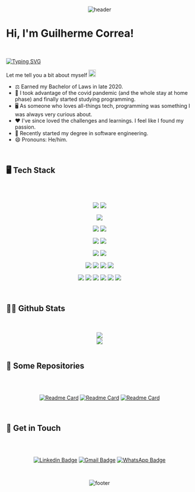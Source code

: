 <div align="center">
<br />

![header](https://capsule-render.vercel.app/api?type=waving&color=0:002b36,100:eee8d5&height=200&text&section=header)
</div>

# Hi, I'm Guilherme Correa!

<br />

[![Typing SVG](https://readme-typing-svg.demolab.com?font=Open+Sans&size=24&pause=1000&color=268BD2&width=435&lines=Hellooooo!!!!;I+am+a+Full+Stack+Developer,;a+Tech+enthusiast;and+an+overthinker!+%F0%9F%A4%AF)](https://git.io/typing-svg)

Let me tell you a bit about myself <img src="https://emojis.slackmojis.com/emojis/images/1520808873/3643/cool-doge.gif?1520808873" width="20" />

* ⚖️  Earned my Bachelor of Laws in late 2020.
* 🦠 I took advantage of the covid pandemic (and the whole stay at home phase) and finally started studying programming.
* 🖥️ As someone who loves all-things tech, programming was something I was always very curious about.
* ❤️  I've since loved the challenges and learnings. I feel like I found my passion.
* 📖 Recently started my degree in software engineering.
* 😄 Pronouns: He/him.

<br />

## 🖥 Tech Stack
<br />
<div align="center">
<br />

![](https://img.shields.io/badge/HTML5-E34F26?style=for-the-badge&logo=html5&logoColor=white)
![](https://img.shields.io/badge/CSS3-E34F26?style=for-the-badge&logo=css3&logoColor=white)

![](https://img.shields.io/badge/JavaScript-002b36?style=for-the-badge&logo=javascript&logoColor=white)

![](https://img.shields.io/badge/Node.js-6c71c4?style=for-the-badge&logo=node.js&logoColor=white)
![](https://img.shields.io/badge/Express.js-6c71c4?style=for-the-badge&logo=express&logoColor=white)

![](https://img.shields.io/badge/React-859900?style=for-the-badge&logo=react&logoColor=white)
![](https://img.shields.io/badge/Redux-859900?style=for-the-badge&logo=redux&logoColor=white)

![](https://img.shields.io/badge/PostgreSQL-657b83?style=for-the-badge&logo=postgresql&logoColor=white)
![](https://img.shields.io/badge/MongoDB-657b83?style=for-the-badge&logo=mongodb&logoColor=white)

![](https://img.shields.io/badge/Jest-b58900?style=for-the-badge&logo=Jest&logoColor=white)
![](https://img.shields.io/badge/Enzyme-b58900?style=for-the-badge)
![](https://img.shields.io/badge/mocha.js-b58900?style=for-the-badge&logo=mocha&logoColor=white)
![](https://img.shields.io/badge/chai.js-b58900?style=for-the-badge&logo=chai&logoColor=white)

![](https://img.shields.io/badge/GIT-d33682?style=for-the-badge&logo=git&logoColor=white)
![](https://img.shields.io/badge/tmux-d33682?style=for-the-badge&logo=tmux&logoColor=white)
![](https://img.shields.io/badge/Visual_Studio-d33682?style=for-the-badge&logo=visual%20studio&logoColor=white)
![](https://img.shields.io/badge/NeoVim-d33682.svg?&style=for-the-badge&logo=neovim&logoColor=white)
![](https://img.shields.io/badge/eslint-d33682?style=for-the-badge&logo=eslint&logoColor=white)
![](https://img.shields.io/badge/prettier-d33682?style=for-the-badge&logo=prettier&logoColor=white)

</div>
<br />

## 👨‍💻 Github Stats
<br />
<div align="center">
<br />

<img align="center" src="https://github-readme-stats.vercel.app/api?username=letguilhermec&show_icons=true&theme=solarized-dark&hide_border=true" />

<br />

<img align="center" src="https://github-readme-stats.vercel.app/api/top-langs/?username=letguilhermec&langs_count=8&theme=solarized-dark&hide_border=true" />

</div>
<br />

## 📁 Some Repositories
<br />
<div align="center">
<br />

[![Readme Card](https://github-readme-stats.vercel.app/api/pin/?username=letguilhermec&repo=natours&theme=solarized-dark&hide_border=true)](https://github.com/letguilhermec/natours) 
[![Readme Card](https://github-readme-stats.vercel.app/api/pin/?username=letguilhermec&repo=pursue&theme=solarized-dark&hide_border=true)](https://github.com/letguilhermec/pursue)
[![Readme Card](https://github-readme-stats.vercel.app/api/pin/?username=letguilhermec&repo=livalo-api&theme=solarized-dark&hide_border=true)](https://github.com/letguilhermec/livalo-api)
</div>
<br />

## 📧 Get in Touch
<br />
<div align="center">
<br />

[![Linkedin Badge](https://img.shields.io/badge/LinkedIn-0077B5?style=for-the-badge&logo=linkedin&logoColor=white)](https://www.linkedin.com/in/guilherme-correa-668957171/)
[![Gmail Badge](https://img.shields.io/badge/Gmail-D14836?style=for-the-badge&logo=gmail&logoColor=white)](mailto:correacgui@gmail.com)
[![WhatsApp Badge](https://img.shields.io/badge/WhatsApp-25D366?style=for-the-badge&logo=whatsapp&logoColor=white)](https://wa.me/5519982535264)

<div align="center">
<br />

![footer](https://capsule-render.vercel.app/api?type=waving&color=0:002b36,100:eee8d5&height=200&section=footer)
</div>
